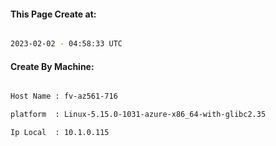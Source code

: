 
   
#### This Page Create at:

```bash

2023-02-02 - 04:58:33 UTC

```

#### Create By Machine:

```bash

Host Name : fv-az561-716

platform  : Linux-5.15.0-1031-azure-x86_64-with-glibc2.35

Ip Local  : 10.1.0.115

```

